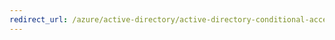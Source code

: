 ```yaml
---
redirect_url: /azure/active-directory/active-directory-conditional-access-azure-authenticator-app
---
```


